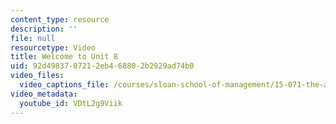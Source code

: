 ```yaml
---
content_type: resource
description: ''
file: null
resourcetype: Video
title: Welcome to Unit 8
uid: 92d49837-0721-2eb4-6880-2b2929ad74b0
video_files:
  video_captions_file: /courses/sloan-school-of-management/15-071-the-analytics-edge-spring-2017/linear-optimization/welcome-to-unit-8/welcome-to-unit-8-1/VDtL2g9Viik.vtt
video_metadata:
  youtube_id: VDtL2g9Viik
---
```

